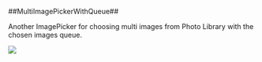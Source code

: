 ##MultiImagePickerWithQueue##

Another ImagePicker for choosing multi images from Photo Library with the chosen images queue.

![](http://github.com/yourname/your-repository/raw/master/MultiImagePickerWithQueue/MultiImagePickerWithQueue/sample.png)